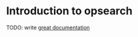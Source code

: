 # Introduction to opsearch

TODO: write [great documentation](http://jacobian.org/writing/what-to-write/)
